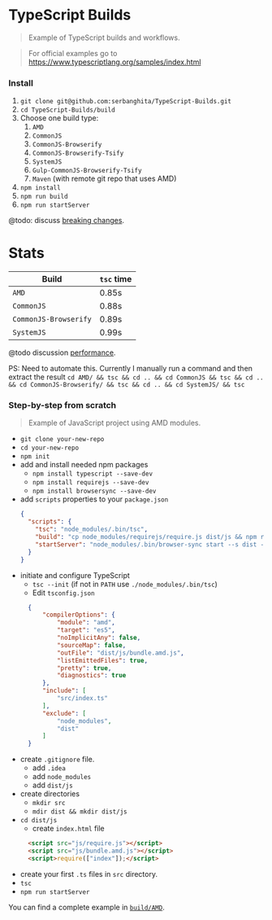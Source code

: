 # TypeScript Builds
> Example of TypeScript builds and workflows.

> For official examples go to https://www.typescriptlang.org/samples/index.html

### Install

1. `git clone git@github.com:serbanghita/TypeScript-Builds.git`
1. `cd TypeScript-Builds/build`
1. Choose one build type: 
    1. `AMD` 
    1. `CommonJS`
    1. `CommonJS-Browserify`
    1. `CommonJS-Browserify-Tsify`
    1. `SystemJS`
    1. `Gulp-CommonJS-Browserify-Tsify`
    1. `Maven` (with remote git repo that uses AMD)
1. `npm install`
1. `npm run build`
1. `npm run startServer`

@todo: discuss [breaking changes](https://github.com/Microsoft/TypeScript/wiki/Breaking-Changes).

# Stats

| Build  | `tsc` time |
| ------------- | ------------- |
| `AMD`  | 0.85s  |
| `CommonJS`  | 0.88s  |
| `CommonJS-Browserify`  | 0.89s  |
| `SystemJS`  | 0.99s  |

@todo discussion  [performance](https://github.com/Microsoft/TypeScript/issues/13538).

PS: Need to automate this. Currently I manually run a command and then extract the result `cd AMD/ && tsc && cd .. && cd CommonJS && tsc && cd .. && cd CommonJS-Browserify/ && tsc && cd .. && cd SystemJS/ && tsc`

### Step-by-step from scratch
> Example of JavaScript project using AMD modules.

* `git clone your-new-repo`
* `cd your-new-repo`
* `npm init`
* add and install needed npm packages
    * `npm install typescript --save-dev`
    * `npm install requirejs --save-dev`
    * `npm install browsersync --save-dev`
* add `scripts` properties to your `package.json`
    ```json
    {
      "scripts": {
        "tsc": "node_modules/.bin/tsc",
        "build": "cp node_modules/requirejs/require.js dist/js && npm run tsc",
        "startServer": "node_modules/.bin/browser-sync start --s dist --f dist --port 3000 --reload-debounce 1500 --no-ui"
      }
    }
    ```
* initiate and configure TypeScript
  * `tsc --init` (if not in `PATH` use `./node_modules/.bin/tsc`)
  * Edit `tsconfig.json`
  ```json
    {
        "compilerOptions": {
            "module": "amd",
            "target": "es5",
            "noImplicitAny": false,
            "sourceMap": false,
            "outFile": "dist/js/bundle.amd.js",
            "listEmittedFiles": true,
            "pretty": true,
            "diagnostics": true
        },
        "include": [
            "src/index.ts"
        ],
        "exclude": [
            "node_modules",
            "dist"
        ]
    }
  ```
* create `.gitignore` file.
  * add `.idea`
  * add `node_modules`
  * add `dist/js`
* create directories
    * `mkdir src`
    * `mdir dist && mkdir dist/js`
* `cd dist/js`
  * create `index.html` file
  ```html
    <script src="js/require.js"></script>
    <script src="js/bundle.amd.js"></script>
    <script>require(["index"]);</script>
  ```
* create your first `.ts` files in `src` directory.
* `tsc`
* `npm run startServer`


You can find a complete example in [`build/AMD`](./build/AMD).
